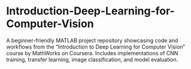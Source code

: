 # Introduction-Deep-Learning-for-Computer-Vision
A beginner-friendly MATLAB project repository showcasing code and workflows from the “Introduction to Deep Learning for Computer Vision” course by MathWorks on Coursera. Includes implementations of CNN training, transfer learning, image classification, and model evaluation.
